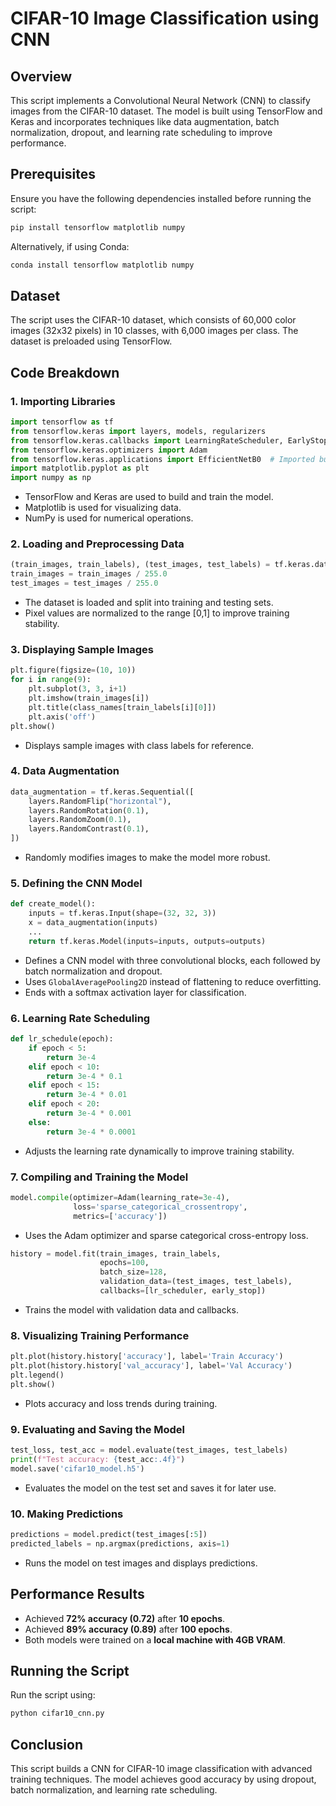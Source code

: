 # CIFAR-10 Image Classification using CNN

## Overview
This script implements a Convolutional Neural Network (CNN) to classify images from the CIFAR-10 dataset. The model is built using TensorFlow and Keras and incorporates techniques like data augmentation, batch normalization, dropout, and learning rate scheduling to improve performance.

## Prerequisites
Ensure you have the following dependencies installed before running the script:

```bash
pip install tensorflow matplotlib numpy
```

Alternatively, if using Conda:
```bash
conda install tensorflow matplotlib numpy
```

## Dataset
The script uses the CIFAR-10 dataset, which consists of 60,000 color images (32x32 pixels) in 10 classes, with 6,000 images per class. The dataset is preloaded using TensorFlow.

## Code Breakdown
### 1. Importing Libraries
```python
import tensorflow as tf
from tensorflow.keras import layers, models, regularizers
from tensorflow.keras.callbacks import LearningRateScheduler, EarlyStopping
from tensorflow.keras.optimizers import Adam
from tensorflow.keras.applications import EfficientNetB0  # Imported but not used
import matplotlib.pyplot as plt
import numpy as np
```
- TensorFlow and Keras are used to build and train the model.
- Matplotlib is used for visualizing data.
- NumPy is used for numerical operations.

### 2. Loading and Preprocessing Data
```python
(train_images, train_labels), (test_images, test_labels) = tf.keras.datasets.cifar10.load_data()
train_images = train_images / 255.0
test_images = test_images / 255.0
```
- The dataset is loaded and split into training and testing sets.
- Pixel values are normalized to the range [0,1] to improve training stability.

### 3. Displaying Sample Images
```python
plt.figure(figsize=(10, 10))
for i in range(9):
    plt.subplot(3, 3, i+1)
    plt.imshow(train_images[i])
    plt.title(class_names[train_labels[i][0]])
    plt.axis('off')
plt.show()
```
- Displays sample images with class labels for reference.

### 4. Data Augmentation
```python
data_augmentation = tf.keras.Sequential([
    layers.RandomFlip("horizontal"),
    layers.RandomRotation(0.1),
    layers.RandomZoom(0.1),
    layers.RandomContrast(0.1),
])
```
- Randomly modifies images to make the model more robust.

### 5. Defining the CNN Model
```python
def create_model():
    inputs = tf.keras.Input(shape=(32, 32, 3))
    x = data_augmentation(inputs)
    ...
    return tf.keras.Model(inputs=inputs, outputs=outputs)
```
- Defines a CNN model with three convolutional blocks, each followed by batch normalization and dropout.
- Uses `GlobalAveragePooling2D` instead of flattening to reduce overfitting.
- Ends with a softmax activation layer for classification.

### 6. Learning Rate Scheduling
```python
def lr_schedule(epoch):
    if epoch < 5:
        return 3e-4
    elif epoch < 10:
        return 3e-4 * 0.1
    elif epoch < 15:
        return 3e-4 * 0.01
    elif epoch < 20:
        return 3e-4 * 0.001
    else:
        return 3e-4 * 0.0001
```
- Adjusts the learning rate dynamically to improve training stability.

### 7. Compiling and Training the Model
```python
model.compile(optimizer=Adam(learning_rate=3e-4),
              loss='sparse_categorical_crossentropy',
              metrics=['accuracy'])
```
- Uses the Adam optimizer and sparse categorical cross-entropy loss.

```python
history = model.fit(train_images, train_labels,
                    epochs=100,
                    batch_size=128,
                    validation_data=(test_images, test_labels),
                    callbacks=[lr_scheduler, early_stop])
```
- Trains the model with validation data and callbacks.

### 8. Visualizing Training Performance
```python
plt.plot(history.history['accuracy'], label='Train Accuracy')
plt.plot(history.history['val_accuracy'], label='Val Accuracy')
plt.legend()
plt.show()
```
- Plots accuracy and loss trends during training.

### 9. Evaluating and Saving the Model
```python
test_loss, test_acc = model.evaluate(test_images, test_labels)
print(f"Test accuracy: {test_acc:.4f}")
model.save('cifar10_model.h5')
```
- Evaluates the model on the test set and saves it for later use.

### 10. Making Predictions
```python
predictions = model.predict(test_images[:5])
predicted_labels = np.argmax(predictions, axis=1)
```
- Runs the model on test images and displays predictions.

## Performance Results
- Achieved **72% accuracy (0.72)** after **10 epochs**.
- Achieved **89% accuracy (0.89)** after **100 epochs**.
- Both models were trained on a **local machine with 4GB VRAM**.

## Running the Script
Run the script using:
```bash
python cifar10_cnn.py
```

## Conclusion
This script builds a CNN for CIFAR-10 image classification with advanced training techniques. The model achieves good accuracy by using dropout, batch normalization, and learning rate scheduling.

